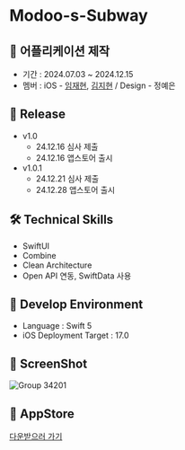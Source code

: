 # Modoo-s-Subway

## 📌 어플리케이션 제작
- 기간 : 2024.07.03 ~ 2024.12.15
- 멤버 : iOS - [임재현](https://github.com/LimJaeHyeon9298), [김지현](https://github.com/jkim68888) / Design - 정예은

## 🚀 Release
- v1.0 
    - 24.12.16 심사 제출
    - 24.12.16 앱스토어 출시
- v1.0.1 
    - 24.12.21 심사 제출
    - 24.12.28 앱스토어 출시

## 🛠️ Technical Skills
- SwiftUI
- Combine
- Clean Architecture
- Open API 연동, SwiftData 사용

## 📍 Develop Environment
- Language : Swift 5
- iOS Deployment Target : 17.0

## 📸 ScreenShot
![Group 34201](https://sample-site.notion.site/image/https%3A%2F%2Fprod-files-secure.s3.us-west-2.amazonaws.com%2F87222b52-e6fc-4a1f-81e5-216449c61d6e%2F5e3deff1-4ff7-42fc-988f-fa75c21a94ad%2FGroup_34227.png?table=block&id=60abb9c4-4b37-43a1-b65f-fdd311762f64&spaceId=87222b52-e6fc-4a1f-81e5-216449c61d6e&width=2000&userId=&cache=v2)

## 🍎 AppStore
[다운받으러 가기](https://apps.apple.com/kr/app/%EB%AA%A8%EB%91%90%EC%9D%98-%EC%A7%80%ED%95%98%EC%B2%A0/id6554003709)
